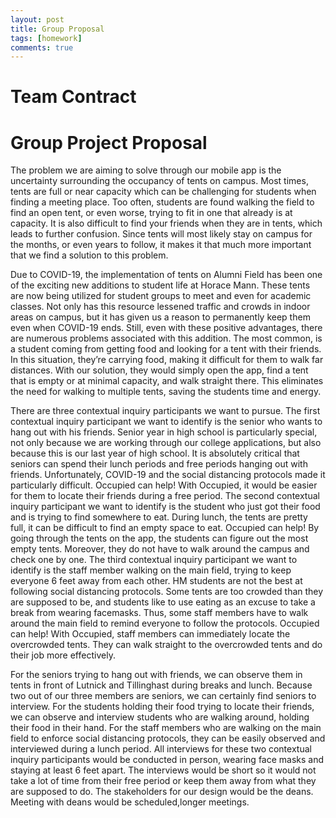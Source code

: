 ```yaml
---
layout: post
title: Group Proposal
tags: [homework]
comments: true
---
```


# Team Contract

# Group Project Proposal

The problem we are aiming to solve through our mobile app is the uncertainty surrounding the occupancy of tents on campus. Most times, tents are full or near capacity which can be challenging for students when finding a meeting place. Too often, students are found walking the field to find an open tent, or even worse, trying to fit in one that already is at capacity. It is also difficult to find your friends when they are in tents, which leads to further confusion. Since tents will most likely stay on campus for the months, or even years to follow, it makes it that much more important that we find a solution to this problem. 

Due to COVID-19, the implementation of tents on Alumni Field has been one of the exciting new additions to student life at Horace Mann. These tents are now being utilized for student groups to meet and even for academic classes. Not only has this resource lessened traffic and crowds in indoor areas on campus, but it has given us a reason to permanently keep them even when COVID-19 ends. Still, even with these positive advantages, there are numerous problems associated with this addition. The most common, is a student coming from getting food and looking for a tent with their friends. In this situation, they’re carrying food, making it difficult for them to walk far distances. With our solution, they would simply open the app, find a tent that is empty or at minimal capacity, and walk straight there. This eliminates the need for walking to multiple tents, saving the students time and energy. 

There are three contextual inquiry participants we want to pursue. The first contextual inquiry participant we want to identify is the senior who wants to hang out with his friends. Senior year in high school is particularly special, not only because we are working through our college applications, but also because this is our last year of high school. It is absolutely critical that seniors can spend their lunch periods and free periods hanging out with friends. Unfortunately, COVID-19 and the social distancing protocols made it particularly difficult. Occupied can help! With Occupied, it would be easier for them to locate their friends during a free period. The second contextual inquiry participant we want to identify is the student who just got their food and is trying to find somewhere to eat. During lunch, the tents are pretty full, it can be difficult to find an empty space to eat. Occupied can help! By going through the tents on the app, the students can figure out the most empty tents. Moreover, they do not have to walk around the campus and check one by one. The third contextual inquiry participant we want to identify is the staff member walking on the main field, trying to keep everyone 6 feet away from each other. HM students are not the best at following social distancing protocols. Some tents are too crowded than they are supposed to be, and students like to use eating as an excuse to take a break from wearing facemasks. Thus, some staff members have to walk around the main field to remind everyone to follow the protocols. Occupied can help! With Occupied, staff members can immediately locate the overcrowded tents. They can walk straight to the overcrowded tents and do their job more effectively.

For the seniors trying to hang out with friends, we can observe them in tents in front of Lutnick and Tillinghast during breaks and lunch. Because two out of our three members are seniors, we can certainly find seniors to interview. For the students holding their food trying to locate their friends, we can observe and interview students who are walking around, holding their food in their hand. For the staff members who are walking on the main field to enforce social distancing protocols, they can be easily observed and interviewed during a lunch period. All interviews for these two contextual inquiry participants would be conducted in person, wearing face masks and staying at least 6 feet apart. The interviews would be short so it would not take a lot of time from their free period or keep them away from what they are supposed to do. The stakeholders for our design would be the deans. Meeting with deans would be scheduled,longer meetings. 
